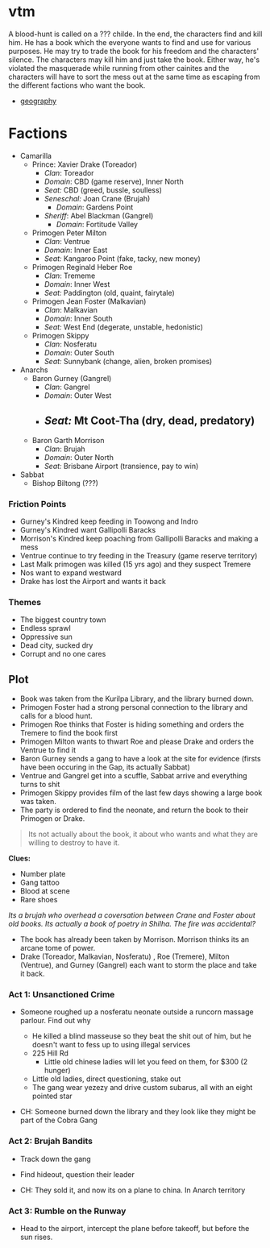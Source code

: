 # vtm

A blood-hunt is called on a ??? childe. In the end, the characters find and kill him. He has a book which the everyone wants to find and use for various purposes. He may try to trade the book for his freedom and the characters' silence. The characters may kill him and just take the book. Either way, he's violated the masquerade while running from other cainites and the characters will have to sort the mess out at the same time as escaping from the different factions who want the book.

- [geography](https://compasscapital.com.au/wp-content/uploads/m3properties-Strategists-Inner-Brisbane-Apartment-Market-Review-for-Winter-2016.pdf)



# Factions

- Camarilla
    - Prince: Xavier Drake (Toreador)
        - *Clan*: Toreador
        - *Domain*: CBD (game reserve), Inner North
        - *Seat:* CBD (greed, bussle, soulless)
        - *Seneschal:* Joan Crane (Brujah)
            - *Domain*: Gardens Point
        - *Sheriff*: Abel Blackman (Gangrel)
            - *Domain*: Fortitude Valley
    - Primogen Peter Milton
        - *Clan*: Ventrue
        - *Domain*: Inner East
        - *Seat:* Kangaroo Point (fake, tacky, new money)
    - Primogen Reginald Heber Roe
        - *Clan*: Trememe
        - *Domain*: Inner West
        - *Seat:* Paddington (old, quaint, fairytale)
    - Primogen Jean Foster (Malkavian)
        - *Clan*: Malkavian
        - *Domain*: Inner South
        - *Seat:* West End (degerate, unstable, hedonistic)
    - Primogen Skippy
        - *Clan*: Nosferatu
        - *Domain*: Outer South
        - *Seat:* Sunnybank (change, alien, broken promises)
- Anarchs
    - Baron Gurney (Gangrel)
        - *Clan*: Gangrel
        - *Domain*: Outer West
        - *Seat:* Mt Coot-Tha (dry, dead, predatory)
            -
    - Baron Garth Morrison
        - *Clan*: Brujah
        - *Domain*: Outer North
        - *Seat:* Brisbane Airport (transience, pay to win)
- Sabbat
    - Bishop Biltong (???)

### Friction Points

- Gurney's Kindred keep feeding in Toowong and Indro
- Gurney's Kindred want Gallipolli Baracks
- Morrison's Kindred keep poaching from Gallipolli Baracks and making a mess
- Ventrue continue to try feeding in the Treasury (game reserve territory)
- Last Malk primogen was killed (15 yrs ago) and they suspect Tremere
- Nos want to expand westward
- Drake has lost the Airport and wants it back

### Themes

- The biggest country town
- Endless sprawl
- Oppressive sun
- Dead city, sucked dry
- Corrupt and no one cares


## Plot

- Book was taken from the Kurilpa Library, and the library burned down.
- Primogen Foster had a strong personal connection to the library and calls for a blood hunt.
- Primogen Roe thinks that Foster is hiding something and orders the Tremere to find the book first
- Primogen Milton wants to thwart Roe and please Drake and orders the Ventrue to find it
- Baron Gurney sends a gang to have a look at the site for evidence (firsts have been occuring in the Gap, its actually Sabbat)
- Ventrue and Gangrel get into a scuffle, Sabbat arrive and everything turns to shit
- Primogen Skippy provides film of the last few days showing a large book was taken.
- The party is ordered to find the neonate, and return the book to their Primogen or Drake.

> Its not actually about the book, it about who wants and what they are willing to destroy to have it.

**Clues:**

- Number plate
- Gang tattoo
- Blood at scene
- Rare shoes


_Its a brujah who overhead a coversation between Crane and Foster about old books. Its actually a book of poetry in Shilha. The fire was accidental?_

- The book has already been taken by Morrison. Morrison thinks its an arcane tome of power.
- Drake (Toreador, Malkavian, Nosferatu) , Roe (Tremere), Milton (Ventrue), and Gurney (Gangrel) each want to storm the place and take it back.



### Act 1: Unsanctioned Crime

- Someone roughed up a nosferatu neonate outside a runcorn massage parlour. Find out why
  - He killed a blind masseuse so they beat the shit out of him, but he doesn't want to fess up to using illegal services
  - 225 Hill Rd
    - Little old chinese ladies will let you feed on them, for $300 (2 hunger)
  - Little old ladies, direct questioning, stake out
  - The gang wear yezezy and drive custom subarus, all with an eight pointed star

- CH: Someone burned down the library and they look like they might be part of the Cobra Gang

### Act 2: Brujah Bandits

- Track down the gang
- Find hideout, question their leader

- CH: They sold it, and now its on a plane to china. In Anarch territory

### Act 3: Rumble on the Runway

- Head to the airport, intercept the plane before takeoff, but before the sun rises.